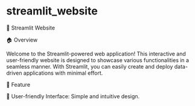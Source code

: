 # streamlit_website
🌟 Streamlit Website

🏠 Overview

Welcome to the Streamlit-powered web application! This interactive and user-friendly website is designed to showcase various functionalities in a seamless manner. With Streamlit, you can easily create and deploy data-driven applications with minimal effort.

🚀 Feature

🎨 User-friendly Interface: Simple and intuitive design.
